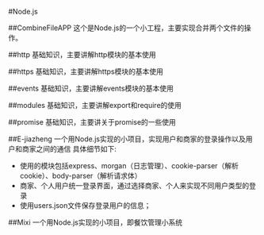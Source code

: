 #Node.js

##CombineFileAPP
这个是Node.js的一个小工程，主要实现合并两个文件的操作。

##http
基础知识，主要讲解http模块的基本使用

##https
基础知识，主要讲解https模块的基本使用

##events
基础知识，主要讲解events模块的基本使用

##modules 
基础知识，主要讲解export和require的使用

##promise
基础知识，主要讲关于promise的一些使用

##E-jiazheng
一个用Node.js实现的小项目，实现用户和商家的登录操作以及用户和商家之间的通信
具体细节如下:
* 使用的模块包括express、morgan（日志管理）、cookie-parser（解析cookie）、body-parser（解析请求体）
* 商家、个人用户统一登录界面，通过选择商家、个人来实现不同用户类型的登录
* 使用users.json文件保存登录用户的信息；




##Mixi
一个用Node.js实现的小项目，即餐饮管理小系统
